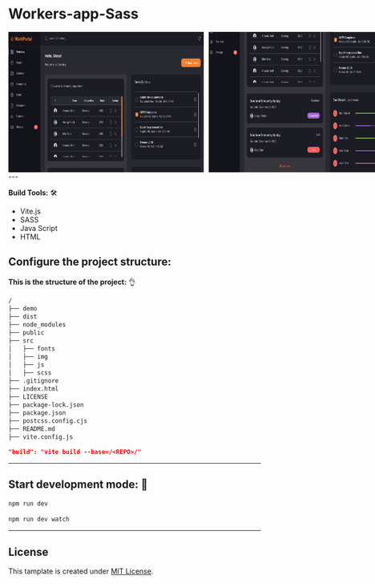 # Workers-app-Sass

<div style="display: flex; justify-content: space-between; gap: 10px;">
  <img src="./demo/screenshot-1.png" alt="screenshot" width="390" height="280" />
  <img src="./demo/screenshot-2.png" alt="screenshot" width="390" height="280" />
</div>
---

**Build Tools:** 🛠️

- Vite.js
- SASS
- Java Script
- HTML

## Configure the project structure:

**This is the structure of the project:** 👌

```plaintext
/
├── demo
├── dist
├── node_modules
├── public
├── src
│   ├── fonts
│   ├── img
│   ├── js
│   ├── scss
├── .gitignore
├── index.html
├── LICENSE
├── package-lock.json
├── package.json
├── postcss.config.cjs
├── README.md
├── vite.config.js
```

```json
"build": "vite build --base=/<REPO>/"
```

---

## Start development mode: 🚀

```bash
npm run dev
```

```bash
npm run dev watch
```

---

## License

This tamplate is created under [MIT License](LICENSE).
